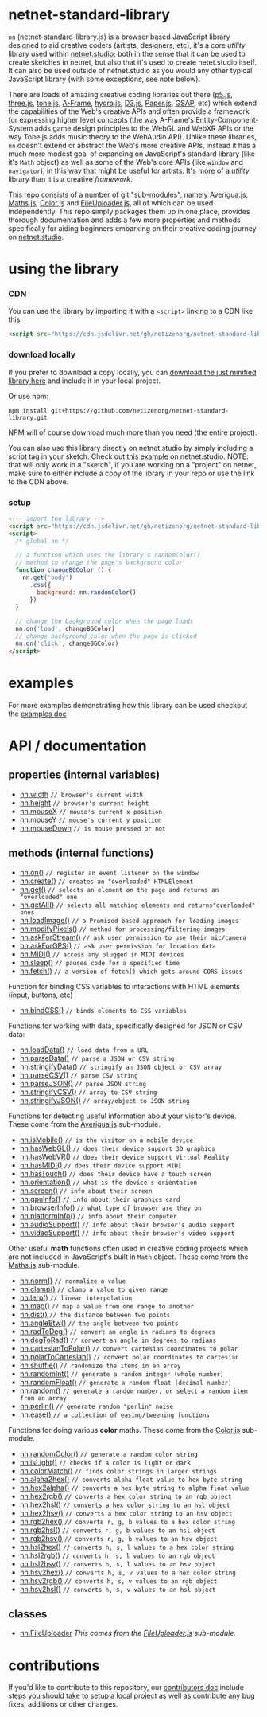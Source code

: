 # netnet-standard-library

`nn` (netnet-standard-library.js) is a browser based JavaScript library designed to aid creative coders (artists, designers, etc), it's a core *utility* library used within [netnet.studio](https://netnet.studio); both in the sense that it can be used to create sketches in netnet, but also that it's used to create netet.studio itself. It can also be used outside of netnet.studio as you would any other typical JavaScript library (with some exceptions, see note below).

There are loads of amazing creative coding libraries out there ([p5.js](https://p5js.org/), [three.js](https://threejs.org/), [tone.js](https://tonejs.github.io/), [A-Frame](https://aframe.io/), [hydra.js](https://hydra.ojack.xyz/?sketch_id=example_11), [D3.js](https://d3js.org/), [Paper.js](http://paperjs.org/), [GSAP](https://gsap.com/), etc) which extend the capabilities of the Web's creative APIs and often provide a framework for expressing higher level concepts (the way A-Frame's Entity-Component-System adds game design principles to the WebGL and WebXR APIs or the way Tone.js adds music theory to the WebAudio API). Unlike these libraries, `nn` doesn't extend or abstract the Web's more creative APIs, instead it has a much more modest goal of expanding on JavaScript's standard library (like it's `Math` object) as well as some of the Web's core APIs (like `window` and `navigator`), in this way that might be useful for artists. It's more of a *utility* library than it is a creative *framework*.

This repo consists of a number of git "sub-modules", namely [Averigua.js](https://github.com/nbriz/Averigua),  [Maths.js](https://github.com/nbriz/Maths), [Color.js](https://github.com/nbriz/Color) and [FileUploader.js](https://github.com/nbriz/FileUploader), all of which can be used independently. This repo simply packages them up in one place, provides thorough documentation and adds a few more properties and methods specifically for aiding beginners embarking on their creative coding journey on [netnet.studio](https://netnet.studio).

# using the library

### CDN

You can use the library by importing it with a `<script>` linking to a CDN like this:

```html
<script src="https://cdn.jsdelivr.net/gh/netizenorg/netnet-standard-library/build/nn.min.js"></script>
```

### download locally

If you prefer to download a copy locally, you can [download the just minified library here](https://raw.githubusercontent.com/netizenorg/netnet-standard-library/main/build/nn.min.js) and include it in your local project.

Or use npm:
```
npm install git+https://github.com/netizenorg/netnet-standard-library.git
```
NPM will of course download much more than you need (the entire project).

You can also use this library directly on netnet.studio by simply including a script tag in your sketch. Check out [this example](https://netnet.studio/?layout=dock-left#code/eJyFkc1ugzAQhO88xTQXICrwAoRDeuhzGNs1bswuso0qVPXdy09FSXro0bsz38zK9VNRwPYD+4jYaTjbeuEnFEWT1EF6O0QELy8norK3VL6HU1NX22JXNAlQnWEct8KBCOcqWUYVBN5GktEy4aOzssMYdDgGpQFekOL+hR37LN9svY4dK0SG7AQZvToGYfQsb4W8Gc8jKcjFMzv2jE19fV1hyHJ8zlvMjUqjY5a2rKY0L0OcnC4PnMuieKzx9XPCocFj9HyTpr0bHAsVkjWOKUuXZ/p83ym/Y/7DswHSWXnT6he6Dv5S9y/5Blp1mE4=) on netnet.studio. NOTE: that will only work in a "sketch", if you are working on a "project" on netnet, make sure to either include a copy of the library in your repo or use the link to the CDN above.

### setup

```html
<!-- import the library -->
<script src="https://cdn.jsdelivr.net/gh/netizenorg/netnet-standard-library/build/nn.min.js"></script>
<script>
  /* global nn */

  // a function which uses the library's randomColor()
  // method to change the page's background color
  function changeBGColor () {
    nn.get('body')
      .css({
        background: nn.randomColor()
      })
  }

  // change the background color when the page loads
  nn.on('load', changeBGColor)
  // change background color when the page is clicked
  nn.on('click', changeBGColor)
</script>
```

# examples

For more examples demonstrating how this library can be used checkout the [examples doc](docs/examples.md)

<!-- ![docs/randomColor.gif](docs/randomColor.gif) -->

# API / documentation

## properties (internal variables)

- [nn.width](docs/API.md#width) `// browser's current width`
- [nn.height](docs/API.md#height) `// browser's current height`
- [nn.mouseX](docs/API.md#mouseX) `// mouse's current x position`
- [nn.mouseY](docs/API.md#mouseY) `// mouse's current y position`
- [nn.mouseDown](docs/API.md#mouseDown) `// is mouse pressed or not`

## methods (internal functions)

- [nn.on()](docs/API.md#on) `// register an event listener on the window`  
- [nn.create()](docs/API.md#create) `// creates an "overloaded" HTMLElement`
- [nn.get()](docs/API.md#get) `// selects an element on the page and returns an "overloaded" one`
- [nn.getAll()](docs/API.md#getAll) `// selects all matching elements and returns"overloaded" ones`
- [nn.loadImage()](docs/API.md#loadImage) `// a Promised based approach for loading images`
- [nn.modifyPixels()](docs/API.md#modifyPixels) `// method for processing/filtering images`
- [nn.askForStream()](docs/API.md#askForStream) `// ask user permission to use their mic/camera`  
- [nn.askForGPS()](docs/API.md#askForGPS) `// ask user permission for location data`
- [nn.MIDI()](docs/API.md#askFor) `// access any plugged in MIDI devices`  
- [nn.sleep()](docs/API.md#sleep) `// pauses code for a specified time`
- [nn.fetch()](docs/API.md#fetch) `// a version of fetch() which gets around CORS issues`

Function for binding CSS variables to interactions with HTML elements (input, buttons, etc)

- [nn.bindCSS()](docs/API.md#bindCSS) `// binds elements to CSS variables`

Functions for working with data, specifically designed for JSON or CSV data:

- [nn.loadData()](docs/API.md#loadData) `// load data from a URL`
- [nn.parseData()](docs/API.md#parseData) `// parse a JSON or CSV string`
- [nn.stringifyData()](docs/API.md#stringifyData) `// stringify an JSON object or CSV array`
- [nn.parseCSV()](docs/API.md#parseCSV) `// parse CSV string`
- [nn.parseJSON()](docs/API.md#parseJSON) `// parse JSON string`
- [nn.stringifyCSV()](docs/API.md#stringifyCSV) `// array to CSV string`
- [nn.stringifyJSON()](docs/API.md#stringifyJSON) `// array/object to JSON string`

Functions for detecting useful information about your visitor's device. These come from the [Averigua.js](https://github.com/nbriz/Averigua) sub-module.

- [nn.isMobile()](docs/API.md#isMobile) `// is the visitor on a mobile device`
- [nn.hasWebGL()](docs/API.md#hasWebGL) `// does their device support 3D graphics`
- [nn.hasWebVR()](docs/API.md#hasWebVR) `// does their device support Virtual Reality`
- [nn.hasMIDI()](docs/API.md#hasMIDI) `// does their device support MIDI`
- [nn.hasTouch()](docs/API.md#hasTouch) `// does their device have a touch screen`
- [nn.orientation()](docs/API.md#orientation) `// what is the device's orientation`
- [nn.screen()](docs/API.md#screen) `// info about their screen`
- [nn.gpuInfo()](docs/API.md#gpuInfo) `// info about their graphics card`
- [nn.browserInfo()](docs/API.md#browserInfo) `// what type of browser are they on`
- [nn.platformInfo()](docs/API.md#platformInfo) `// info about their computer`
- [nn.audioSupport()](docs/API.md#audioSupport) `// info about their browser's audio support`
- [nn.videoSupport()](docs/API.md#videoSupport) `// info about their browser's video support`

Other useful **math** functions often used in creative coding projects which are not included in JavaScript's built in `Math` object. These come from the [Maths.js](https://github.com/nbriz/Maths) sub-module.

- [nn.norm()](docs/API.md#norm) `// normalize a value`
- [nn.clamp()](docs/API.md#clamp) `// clamp a value to given range`
- [nn.lerp()](docs/API.md#lerp) `// linear interpolation`
- [nn.map()](docs/API.md#map) `// map a value from one range to another`
- [nn.dist()](docs/API.md#dist) `// the distance between two points`
- [nn.angleBtw()](docs/API.md#angleBtw) `// the angle between two points`
- [nn.radToDeg()](docs/API.md#radToDeg) `// convert an angle in radians to degrees`
- [nn.degToRad()](docs/API.md#degToRad) `// convert an angle in degrees to radians`
- [nn.cartesianToPolar()](docs/API.md#cartesianToPolar) `// convert cartesian coordinates to polar`
- [nn.polarToCartesian()](docs/API.md#polarToCartesian) `// convert polar coordinates to cartesian`
- [nn.shuffle()](docs/API.md#shuffle) `// randomize the items in an array`
- [nn.randomInt()](docs/API.md#randomInt) `// generate a random integer (whole number)`
- [nn.randomFloat()](docs/API.md#randomFloat) `// generate a random float (decimal number)`
- [nn.random()](docs/API.md#random) `// generate a random number, or select a random item from an array`
- [nn.perlin()](docs/API.md#perlin) `// generate random "perlin" noise`
- [nn.ease()](docs/API.md#ease) `// a collection of easing/tweening functions`

Functions for doing various **color** maths. These come from the [Color.js](https://github.com/nbriz/Color) sub-module.

- [nn.randomColor()](docs/API.md#randomColor) `// generate a random color string`
- [nn.isLight()](docs/API.md#isLight) `// checks if a color is light or dark`
- [nn.colorMatch()](docs/API.md#colorMatch) `// finds color strings in larger strings`
- [nn.alpha2hex()](docs/API.md#alpha2hex) `// converts alpha float value to hex byte string`
- [nn.hex2alpha()](docs/API.md#hex2alpha) `// converts a hex byte string to alpha float value`
- [nn.hex2rgb()](docs/API.md#hex2rgb) `// converts a hex color string to an rgb object`
- [nn.hex2hsl()](docs/API.md#hex2hsl) `// converts a hex color string to an hsl object`
- [nn.hex2hsv()](docs/API.md#hex2hsv) `// converts a hex color string to an hsv object`
- [nn.rgb2hex()](docs/API.md#rgb2hex) `// converts r, g, b values to a hex color string`
- [nn.rgb2hsl()](docs/API.md#rgb2hsl) `// converts r, g, b values to an hsl object`
- [nn.rgb2hsv()](docs/API.md#rgb2hsv) `// converts r, g, b values to an hsv object`
- [nn.hsl2hex()](docs/API.md#hsl2hex) `// converts h, s, l values to a hex color string`
- [nn.hsl2rgb()](docs/API.md#hsl2rgb) `// converts h, s, l values to an rgb object`
- [nn.hsl2hsv()](docs/API.md#hsl2hsv) `// converts h, s, l values to an hsv object`
- [nn.hsv2hex()](docs/API.md#hsv2hex) `// converts h, s, v values to a hex color string`
- [nn.hsv2rgb()](docs/API.md#hsv2rgb) `// converts h, s, v values to an rgb object`
- [nn.hsv2hsl()](docs/API.md#hsv2hsl) `// converts h, s, v values to an hsl object`


## classes

- [nn.FileUploader](docs/API.md#FileUploader) *This comes from the [FileUploader.js](https://github.com/nbriz/FileUploader) sub-module.*

# contributions

If you'd like to contribute to this repository, our [contributors doc](docs/contribute.md) include steps you should take to setup a local project as well as contribute any bug fixes, additions or other changes.
